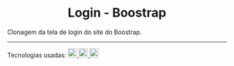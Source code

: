 <h1 align="center">Login - Boostrap</h1>

Clonagem da tela de login do site do Boostrap.
<hr>

Tecnologias usadas: <a href="#" title="html"><img src="https://github.com/get-icon/geticon/blob/master/icons/html-5.svg" alt="html" width="21px" height="21px"> <a href="#" title="css"><img src="https://github.com/get-icon/geticon/blob/master/icons/css-3.svg" alt="css" width="21px" height="21px"> <a href="#" title="css"> <img src="https://github.com/get-icon/geticon/blob/master/icons/bootstrap.svg" alt="css" width="21px" height="21px">
